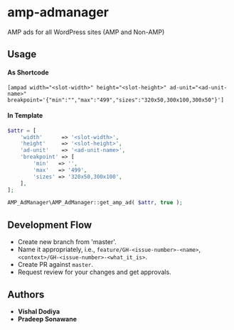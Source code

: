 # amp-admanager
AMP ads for all WordPress sites (AMP and Non-AMP)

## Usage

#### As Shortcode

```
[ampad width="<slot-width>" height="<slot-height>" ad-unit="<ad-unit-name>" breakpoint='{"min":"","max":"499","sizes":"320x50,300x100,300x50"}']
```

#### In Template

```php
$attr = [
    'width'      => '<slot-width>',
    'height'     => '<slot-height>',
    'ad-unit'    => '<ad-unit-name>',
    'breakpoint' => [
        'min'   => '',
        'max'   => '499',
        'sizes' => '320x50,300x100',
    ],
];

AMP_AdManager\AMP_AdManager::get_amp_ad( $attr, true );
```

## Development Flow

* Create new branch from 'master'.
* Name it appropriately, i.e., `feature/GH-<issue-number>-<name>`,`<context>/GH-<issue-number>-<what_it_is>`.
* Create PR against `master`.
* Request review for your changes and get approvals.

## Authors

* **Vishal Dodiya**
* **Pradeep Sonawane**
